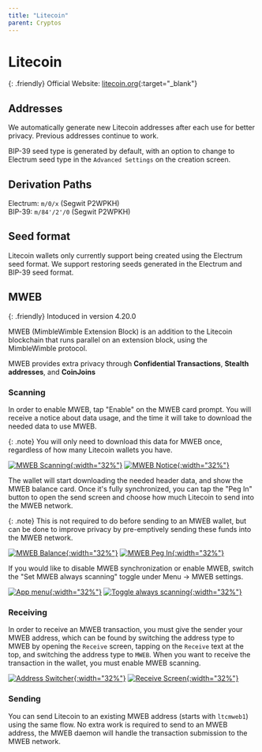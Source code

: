 ```yaml
---
title: "Litecoin"
parent: Cryptos
---
```


# Litecoin

{: .friendly}
Official Website: [litecoin.org](https://litecoin.org/){:target="_blank"}

## Addresses

We automatically generate new Litecoin addresses after each use for better privacy. Previous addresses continue to work.

BIP-39 seed type is generated by default, with an option to change to Electrum seed type in the `Advanced Settings` on the creation screen.

## Derivation Paths

Electrum: `m/0/x` (Segwit P2WPKH) <br> BIP-39: `m/84'/2'/0` (Segwit P2WPKH)

## Seed format

Litecoin wallets only currently support being created using the Electrum seed format. We support restoring seeds generated in the Electrum and BIP-39 seed format.

## MWEB

{: .friendly}
Intoduced in version 4.20.0

MWEB (MimbleWimble Extension Block) is an addition to the Litecoin blockchain that runs parallel on an extension block, using the MimbleWimble protocol.

MWEB provides extra privacy through **Confidential Transactions**, **Stealth addresses**, and **CoinJoins**

### Scanning

In order to enable MWEB, tap "Enable" on the MWEB card prompt.
You will receive a notice about data usage, and the time it will take to download the needed data to use MWEB.

{: .note}
You will only need to download this data for MWEB once, regardless of how many Litecoin wallets you have.

[![MWEB Scanning](./mweb-prompt.png){:width="32%"}](./mweb-prompt.png)
[![MWEB Notice](./warning.png){:width="32%"}](./warning.png)

The wallet will start downloading the needed header data, and show the MWEB balance card.
Once it's fully synchronized, you can tap the "Peg In" button to open the send screen and choose how much Litecoin to send into the MWEB network.

{: .note}
This is not required to do before sending to an MWEB wallet, but can be done to improve privacy by pre-emptively sending these funds into the MWEB network.

[![MWEB Balance](./mweb.png){:width="32%"}](./mweb.png)
[![MWEB Peg In](./pegin.png){:width="32%"}](./pegin.png)

If you would like to disable MWEB synchronization or enable MWEB, switch the "Set MWEB always scanning" toggle under Menu -> MWEB settings.

[![App menu](./menu.png){:width="32%"}](./menu.png)
[![Toggle always scanning](./alwaysscan.png){:width="32%"}](./alwaysscan.png)

### Receiving

In order to receive an MWEB transaction, you must give the sender your MWEB address, which can be found by switching the address type to MWEB by opening the `Receive` screen, tapping on the `Receive` text at the top, and switching the address type to `MWEB`. When you want to receive the transaction in the wallet, you must enable MWEB scanning.

[![Address Switcher](./address-switcher.png){:width="32%"}](./address-switcher.png)
[![Receive Screen](./receive.png){:width="32%"}](./receive.png)

### Sending

You can send Litecoin to an existing MWEB address (starts with `ltcmweb1`) using the same flow. No extra work is required to send to an MWEB address, the MWEB daemon will handle the transaction submission to the MWEB network.